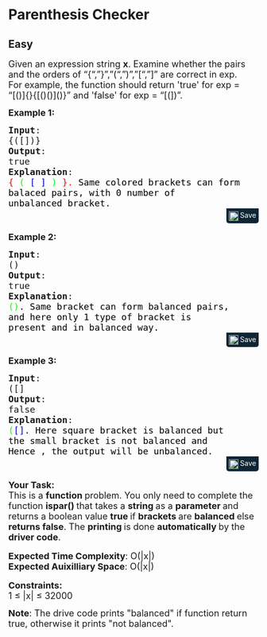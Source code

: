 # Parenthesis Checker
## Easy
<div class="problems_problem_content__Xm_eO"><p><span style="font-size:18px">Given an expression string <strong>x</strong>. Examine whether the pairs and the orders of “{“,”}”,”(“,”)”,”[“,”]” are correct in exp.<br>
For example, the function should return 'true' for exp = “[()]{}{[()()]()}” and 'false' for exp = “[(])”.</span></p>

<p><span style="font-size:18px"><strong>Example 1:</strong></span></p>

<pre style="margin-bottom: 0px;"><span style="font-size:18px"><strong>Input</strong>:
{([])}
<strong>Output</strong>: 
true
<strong>Explanation</strong>: 
<span style="color:#FF0000">{</span> <span style="color:#00FF00">(</span> <span style="color:#0000CD">[</span> <span style="color:#0000CD">]</span> <span style="color:#00FF00">)</span> <span style="color:#FF0000">}.&nbsp;</span><span style="color:#000000">Same colored brackets can form 
balaced pairs, with 0 number of 
unbalanced bracket.</span>
</span></pre><div class="saveCodeBtnTag" style="text-align:right; margin-bottom:17px;"><span class="saveCodeBtnSpan saveCodeBtnTag" style="background:#0f2533; padding: 5px; border-radius: 0 0 5px 5px;  display: inline-block;" onmouseover="this.style=`background:#797979;;padding: 5px; border-radius: 0 0 5px 5px;  display: inline-block;`" ;="" onmouseout="this.style=`background:#0f2533; padding: 5px; border-radius: 0 0 5px 5px;  display: inline-block;`;"><a src="?&amp;url=https://practice.geeksforgeeks.org/problems/parenthesis-checker2744/1&amp;title=Parenthesis%20Checker%20%7C%20Practice%20%7C%20GeeksforGeeks&amp;hashtags=&amp;code=Input%3A%0A%7B(%5B%5D)%7D%0AOutput%3A%20%0Atrue%0AExplanation%3A%20%0A%7B%20(%20%5B%20%5D%20)%20%7D.%C2%A0Same%20colored%20brackets%20can%20form%20%0Abalaced%20pairs%2C%20with%200%20number%20of%20%0Aunbalanced%20bracket.%0A" class="saveCodeBtn saveCodeBtnTag" style="color: white; text-decoration: none; text-shadow: none; background-color: transparent;"><img src="chrome-extension://annlhfjgbkfmbbejkbdpgbmpbcjnehbb/images/saveicon.png" style="margin:0; display: inline-block; vertical-align: middle; height: 19px; width: 19px;background: #ffffff00; border: none;" class="saveCodeBtnTag"> Save</a><a></a></span></div>

<p><span style="font-size:18px"><strong>Example 2:</strong></span></p>

<pre style="margin-bottom: 0px;"><span style="font-size:18px"><strong>Input</strong>: 
()
<strong>Output</strong>: 
true
<strong>Explanation</strong>: 
<span style="color:#00FF00">()</span><span style="color:#000000">. Same bracket can form balanced pairs, 
and here only 1 type of bracket is 
present and in balanced way.</span></span>
</pre><div class="saveCodeBtnTag" style="text-align:right; margin-bottom:17px;"><span class="saveCodeBtnSpan saveCodeBtnTag" style="background:#0f2533; padding: 5px; border-radius: 0 0 5px 5px;  display: inline-block;" onmouseover="this.style=`background:#797979;;padding: 5px; border-radius: 0 0 5px 5px;  display: inline-block;`" ;="" onmouseout="this.style=`background:#0f2533; padding: 5px; border-radius: 0 0 5px 5px;  display: inline-block;`;"><a src="?&amp;url=https://practice.geeksforgeeks.org/problems/parenthesis-checker2744/1&amp;title=Parenthesis%20Checker%20%7C%20Practice%20%7C%20GeeksforGeeks&amp;hashtags=&amp;code=Input%3A%20%0A()%0AOutput%3A%20%0Atrue%0AExplanation%3A%20%0A().%20Same%20bracket%20can%20form%20balanced%20pairs%2C%20%0Aand%20here%20only%201%20type%20of%20bracket%20is%20%0Apresent%20and%20in%20balanced%20way.%0A" class="saveCodeBtn saveCodeBtnTag" style="color: white; text-decoration: none; text-shadow: none; background-color: transparent;"><img src="chrome-extension://annlhfjgbkfmbbejkbdpgbmpbcjnehbb/images/saveicon.png" style="margin:0; display: inline-block; vertical-align: middle; height: 19px; width: 19px;background: #ffffff00; border: none;" class="saveCodeBtnTag"> Save</a><a></a></span></div>

<p><span style="font-size:18px"><strong>Example 3:</strong></span></p>

<pre style="margin-bottom: 0px;"><span style="font-size:18px"><strong>Input</strong>: 
([]
<strong>Output</strong>: 
false
<strong>Explanation</strong>: 
<span style="color:#00FF00">(</span><span style="color:#0000CD">[]</span>.<span style="color:#000000"> Here square bracket is balanced but 
the small bracket is not balanced and 
Hence , the output will be unbalanced.</span></span></pre><div class="saveCodeBtnTag" style="text-align:right; margin-bottom:17px;"><span class="saveCodeBtnSpan saveCodeBtnTag" style="background:#0f2533; padding: 5px; border-radius: 0 0 5px 5px;  display: inline-block;" onmouseover="this.style=`background:#797979;;padding: 5px; border-radius: 0 0 5px 5px;  display: inline-block;`" ;="" onmouseout="this.style=`background:#0f2533; padding: 5px; border-radius: 0 0 5px 5px;  display: inline-block;`;"><a src="?&amp;url=https://practice.geeksforgeeks.org/problems/parenthesis-checker2744/1&amp;title=Parenthesis%20Checker%20%7C%20Practice%20%7C%20GeeksforGeeks&amp;hashtags=&amp;code=Input%3A%20%0A(%5B%5D%0AOutput%3A%20%0Afalse%0AExplanation%3A%20%0A(%5B%5D.%20Here%20square%20bracket%20is%20balanced%20but%20%0Athe%20small%20bracket%20is%20not%20balanced%20and%20%0AHence%20%2C%20the%20output%20will%20be%20unbalanced." class="saveCodeBtn saveCodeBtnTag" style="color: white; text-decoration: none; text-shadow: none; background-color: transparent;"><img src="chrome-extension://annlhfjgbkfmbbejkbdpgbmpbcjnehbb/images/saveicon.png" style="margin:0; display: inline-block; vertical-align: middle; height: 19px; width: 19px;background: #ffffff00; border: none;" class="saveCodeBtnTag"> Save</a><a></a></span></div>

<p><span style="font-size:18px"><strong>Your Task:</strong><br>
This is a <strong>function </strong>problem. You only need to complete the function <strong>ispar()&nbsp;</strong>that takes a&nbsp;<strong>string </strong>as a&nbsp;<strong>parameter </strong>and returns a boolean value&nbsp;<strong>true </strong>if <strong>brackets </strong>are <strong>balanced </strong>else <strong>returns false</strong>. The <strong>printing </strong>is done <strong>automatically </strong>by the <strong>driver code</strong>.</span><br>
<br>
<span style="font-size:18px"><strong>Expected Time Complexity</strong>: O(|x|)<br>
<strong>Expected Auixilliary Space</strong>: O(|x|)</span><br>
<br>
<span style="font-size:18px"><strong>Constraints:</strong><br>
1 ≤ |x| ≤ </span><span style="font-size:18px">32000</span></p>

<p><span style="font-size:18px"><strong>Note</strong>: The drive code prints "balanced" if function return true, otherwise it prints "not balanced".</span></p>
</div>